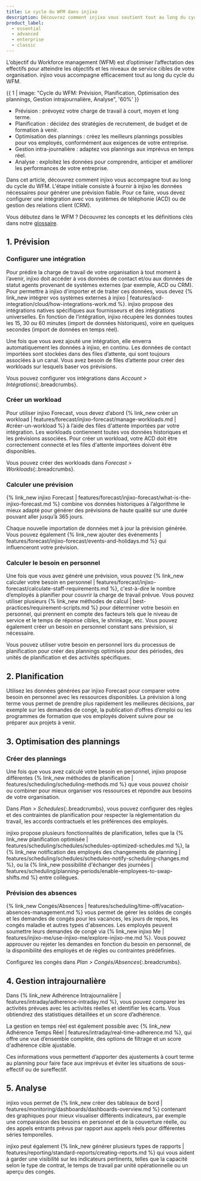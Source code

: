 ```yaml
---
title: Le cycle du WFM dans injixo
description: Découvrez comment injixo vous soutient tout au long du cycle du WFM.
product_label:
  - essential
  - advanced
  - enterprise
  - classic
---
```


L’objectif du Workforce management (WFM) est d’optimiser l’affectation des effectifs pour atteindre les objectifs et les niveaux de service cibles de votre organisation. injixo vous accompagne efficacement tout au long du cycle du WFM.

  {{ 1 | image: "Cycle du WFM: Prévision, Planification, Optimisation des plannings, Gestion intrajournalière, Analyse", '60%' }}

- Prévision&nbsp;: prévoyez votre charge de travail à court, moyen et long terme.
- Planification&nbsp;: décidez des stratégies de recrutement, de budget et de formation à venir.
- Optimisation des plannings&nbsp;: créez les meilleurs plannings possibles pour vos employés, conformément aux exigences de votre entreprise.
- Gestion intra-journalière&nbsp;: adaptez vos plannings aux imprévus en temps réel.
- Analyse&nbsp;: exploitez les données pour comprendre, anticiper et améliorer les performances de votre entreprise.

Dans cet article, découvrez comment injixo vous accompagne tout au long du cycle du WFM.
L'étape initiale consiste à fournir à injixo les données nécessaires pour générer une prévision fiable. Pour ce faire, vous devez configurer une intégration avec vos systèmes de téléphonie (ACD) ou de gestion des relations client (CRM).

Vous débutez dans le WFM&nbsp;? Découvrez les concepts et les définitions clés dans notre [glossaire](/fr/glossary/overview/).

## 1. Prévision

### Configurer une intégration

Pour prédire la charge de travail de votre organisation à tout moment à l’avenir, injixo doit accéder à vos données de contact et/ou aux données de statut agents provenant de systèmes externes (par exemple, ACD ou CRM). Pour permettre à injixo d'importer et de traiter ces données, vous devez {% link_new intégrer vos systèmes externes à injixo | features/acd-integration/cloud/how-integrations-work.md %}. injixo propose des intégrations natives spécifiques aux fournisseurs et des intégrations universelles. En fonction de l’intégration, injixo récupère les données toutes les 15, 30 ou 60&nbsp;minutes (import de données historiques), voire en quelques secondes (import de données en temps réel). 

Une fois que vous avez ajouté une intégration, elle enverra automatiquement les données à injixo, en continu.
Les données de contact importées sont stockées dans des files d’attente, qui sont toujours associées à un canal. Vous avez besoin de files d’attente pour créer des workloads sur lesquels baser vos prévisions.

Vous pouvez configurer vos intégrations dans _Account > Intégrations_{:.breadcrumbs}.

### Créer un workload  

Pour utiliser injixo Forecast, vous devez d’abord {% link_new créer un workload | features/forecast/injixo-forecast/manage-workloads.md | #créer-un-workload %} à l’aide des files d'attente importées par votre intégration. Les workloads contiennent toutes vos données historiques et les prévisions associées. Pour créer un workload, votre ACD doit être correctement connecté et les files d'attente importées doivent être disponibles.

Vous pouvez créer des workloads dans _Forecast > Workloads_{:.breadcrumbs}. 

### Calculer une prévision

{% link_new injixo Forecast | features/forecast/injixo-forecast/what-is-the-injixo-forecast.md %} combine vos données historiques à l’algorithme le mieux adapté pour générer des prévisions de haute qualité sur une durée pouvant aller jusqu’à 365 jours.

Chaque nouvelle importation de données met à jour la prévision générée. Vous pouvez également {% link_new ajouter des événements | features/forecast/injixo-forecast/events-and-holidays.md %} qui influenceront votre prévision.

### Calculer le besoin en personnel

Une fois que vous avez généré une prévision, vous pouvez {% link_new calculer votre besoin en personnel | features/forecast/injixo-forecast/calculate-staff-requirements.md %}, c'est-à-dire le nombre d’employés à planifier pour couvrir la charge de travail prévue. Vous pouvez utiliser plusieurs {% link_new méthodes de calcul | best-practices/requirement-scripts.md %} pour déterminer votre besoin en personnel, qui prennent en compte des facteurs tels que le niveau de service et le temps de réponse cibles, le shrinkage, etc. Vous pouvez également créer un besoin en personnel constant sans prévision, si nécessaire.

Vous pouvez utiliser votre besoin en personnel lors du processus de planification pour créer des plannings optimisés pour des périodes, des unités de planification et des activités spécifiques.

## 2. Planification

Utilisez les données générées par injixo Forecast pour comparer votre besoin en personnel avec les ressources disponibles. La prévision à long terme vous permet de prendre plus rapidement les meilleures décisions, par exemple sur les demandes de congé, la publication d’offres d’emploi ou les programmes de formation que vos employés doivent suivre pour se préparer aux projets à venir.

## 3. Optimisation des plannings

### Créer des plannings

Une fois que vous avez calculé votre besoin en personnel, injixo propose différentes {% link_new méthodes de planification | features/scheduling/scheduling-methods.md %} que vous pouvez choisir ou combiner pour mieux organiser vos ressources et répondre aux besoins de votre organisation.

Dans _Plan > Schedules_{:.breadcrumbs}, vous pouvez configurer des règles et des contraintes de planification pour respecter la réglementation du travail, les accords contractuels et les préférences des employés.

injixo propose plusieurs fonctionnalités de planification, telles que la {% link_new planification optimisée | features/scheduling/schedules/schedules-optimized-schedules.md %}, la {% link_new notification des employés des changements de planning | features/scheduling/schedules/schedules-notify-scheduling-changes.md %}, ou la {% link_new possibilité d'échanger des journées | features/scheduling/planning-periods/enable-employees-to-swap-shifts.md %} entre collègues.

### Prévision des absences

{% link_new Congés/Absences | features/scheduling/time-off/vacation-absences-management.md %} vous permet de gérer les soldes de congés et les demandes de congés pour les vacances, les jours de repos, les congés maladie et autres types d'absences. Les employés peuvent soumettre leurs demandes de congé via {% link_new injixo Me | features/injixo-me/use-injixo-me/explore-injixo-me.md %}. Vous pouvez approuver ou rejeter les demandes en fonction du besoin en personnel, de la disponibilité des employés et de règles ou contraintes prédéfinies.

Configurez les congés dans _Plan > Congés/Absences_{:.breadcrumbs}.

## 4. Gestion intrajournalière

Dans {% link_new Adhérence Intrajournalière | features/intraday/adherence-intraday.md %}, vous pouvez comparer les activités prévues avec les activités réelles et identifier les écarts. Vous obtiendrez des statistiques détaillées et un score d’adhérence.

La gestion en temps réel est également possible avec {% link_new Adhérence Temps Réel | features/intraday/real-time-adherence.md %}, qui offre une vue d’ensemble complète, des options de filtrage et un score d'adhérence cible ajustable.

Ces informations vous permettent d’apporter des ajustements à court terme au planning pour faire face aux imprévus et éviter les situations de sous-effectif ou de sureffectif.

## 5. Analyse
 
injixo vous permet de {% link_new créer des tableaux de bord | features/monitoring/dashboards/dashboards-overview.md %} contenant des graphiques pour mieux visualiser différents indicateurs, par exemple une comparaison des besoins en personnel et de la couverture réelle, ou des appels entrants prévus par rapport aux appels réels pour différentes séries temporelles.

injixo peut également {% link_new générer plusieurs types de rapports | features/reporting/standard-reports/creating-reports.md %} qui vous aident à garder une visibilité  sur les indicateurs pertinents, telles que la capacité selon le type de contrat, le temps de travail par unité opérationnelle ou un aperçu des congés.
